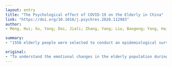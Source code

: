 ```yaml
---
layout: entry
title: "The Psychological effect of COVID-19 on the Elderly in China"
link: "https://doi.org/10.1016/j.psychres.2020.112983"
author:
- Meng, Hui; Xu, Yang; Dai, Jiali; Zhang, Yang; Liu, Baogeng; Yang, Haibo

summary:
- "1556 elderly people were selected to conduct an epidemiological survey. Anxiety and depression are different in different age groups. The outbreak of pneumonia caused by novel coronavirus infection has an effect on the psychology of the elderly people, resulting in anxiety and depression. To lay a foundation for the study of the psychology, intervention and nursing of elderly people. A total of 1556 people were chosen to conduct a survey, and standardized survey methods were used to investigate the depression screening scale (PHQ-9) and anxiety self-rating scales were selected for a total. standardized surveys were conducted to understand the emotional changes in the elderly."

original:
- "To understand the emotional changes in the elderly population during the pneumonia epidemic caused by novel coronavirus infection, and to lay a foundation for the study of the psychology, intervention and nursing of the elderly.A total of 1556 elderly people were selected to conduct an epidemiological survey, and standardized survey methods were used to investigate the depression screening scale (PHQ-9) and anxiety self-rating scale (GAD-7).The anxiety and depression of different genders were different.Anxiety and depression are different in different age groups.The outbreak of pneumonia caused by novel coronavirus infection has an effect on the psychology of the elderly people, resulting in anxiety and depression."
---
```



